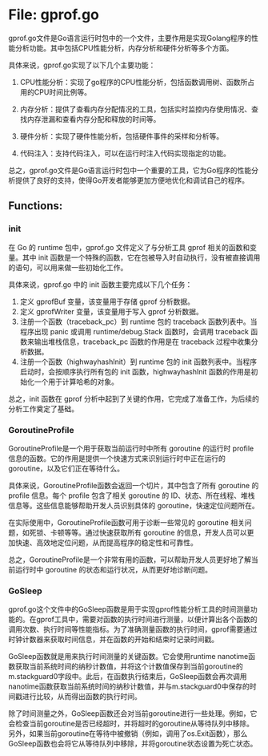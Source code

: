 # File: gprof.go

gprof.go文件是Go语言运行时包中的一个文件，主要作用是实现Golang程序的性能分析功能。其中包括CPU性能分析，内存分析和硬件分析等多个方面。

具体来说，gprof.go实现了以下几个主要功能：

1. CPU性能分析：实现了go程序的CPU性能分析，包括函数调用树、函数所占用的CPU时间比例等。

2. 内存分析：提供了查看内存分配情况的工具，包括实时监控内存使用情况、查找内存泄漏和查看内存分配和释放的时间等。

3. 硬件分析：实现了硬件性能分析，包括硬件事件的采样和分析等。

4. 代码注入：支持代码注入，可以在运行时注入代码实现指定的功能。

总之，gprof.go文件是Go语言运行时包中一个重要的工具，它为Go程序的性能分析提供了良好的支持，使得Go开发者能够更加方便地优化和调试自己的程序。

## Functions:

### init

在 Go 的 runtime 包中，gprof.go 文件定义了与分析工具 gprof 相关的函数和变量。其中 init 函数是一个特殊的函数，它在包被导入时自动执行，没有被直接调用的语句，可以用来做一些初始化工作。

具体来说，gprof.go 中的 init 函数主要完成以下几个任务：

1. 定义 gprofBuf 变量，该变量用于存储 gprof 分析数据。
2. 定义 gprofWriter 变量，该变量用于写入 gprof 分析数据。
3. 注册一个函数（traceback_pc）到 runtime 包的 traceback 函数列表中。当程序出现 panic 或调用 runtime/debug.Stack 函数时，会调用 traceback 函数来输出堆栈信息，traceback_pc 函数的作用是在 traceback 过程中收集分析数据。
4. 注册一个函数（highwayhashInit）到 runtime 包的 init 函数列表中。当程序启动时，会按顺序执行所有包的 init 函数，highwayhashInit 函数的作用是初始化一个用于计算哈希的对象。

总之，init 函数在 gprof 分析中起到了关键的作用，它完成了准备工作，为后续的分析工作奠定了基础。



### GoroutineProfile

GoroutineProfile是一个用于获取当前运行时中所有 goroutine 的运行时 profile 信息的函数。它的作用是提供一个快速方式来识别运行时中正在运行的 goroutine，以及它们正在等待什么。

具体来说，GoroutineProfile函数会返回一个切片，其中包含了所有 goroutine 的 profile 信息。每个 profile 包含了相关 goroutine 的 ID、状态、所在线程、堆栈信息等。这些信息能够帮助开发人员识别具体的 goroutine，快速定位问题所在。

在实际使用中，GoroutineProfile函数可用于诊断一些常见的 goroutine 相关问题，如死锁、卡顿等等。通过快速获取所有 goroutine 的信息，开发人员可以更加快速、高效地定位问题，从而提高程序的稳定性和可靠性。

总之，GoroutineProfile是一个非常有用的函数，可以帮助开发人员更好地了解当前运行时中 goroutine 的状态和运行状况，从而更好地诊断问题。



### GoSleep

gprof.go这个文件中的GoSleep函数是用于实现gprof性能分析工具的时间测量功能的。在gprof工具中，需要对函数的执行时间进行测量，以便计算出各个函数的调用次数、执行时间等性能指标。为了准确测量函数的执行时间，gprof需要通过时钟计数器来获取时间信息，并在函数的开始和结束时记录时间戳。

GoSleep函数就是用来执行时间测量的关键函数。它会使用runtime nanotime函数获取当前系统时间的纳秒计数值，并将这个计数值保存到当前goroutine的m.stackguard0字段中。此后，在函数执行结束后，GoSleep函数会再次调用nanotime函数获取当前系统时间的纳秒计数值，并与m.stackguard0中保存的时间戳进行比较，从而得出函数的执行时间。

除了时间测量之外，GoSleep函数还会对当前goroutine进行一些处理。例如，它会检查当前goroutine是否已经超时，并将超时的goroutine从等待队列中移除。另外，如果当前goroutine在等待中被撤销（例如，调用了os.Exit函数），那么GoSleep函数也会将它从等待队列中移除，并将goroutine状态设置为死亡状态。



